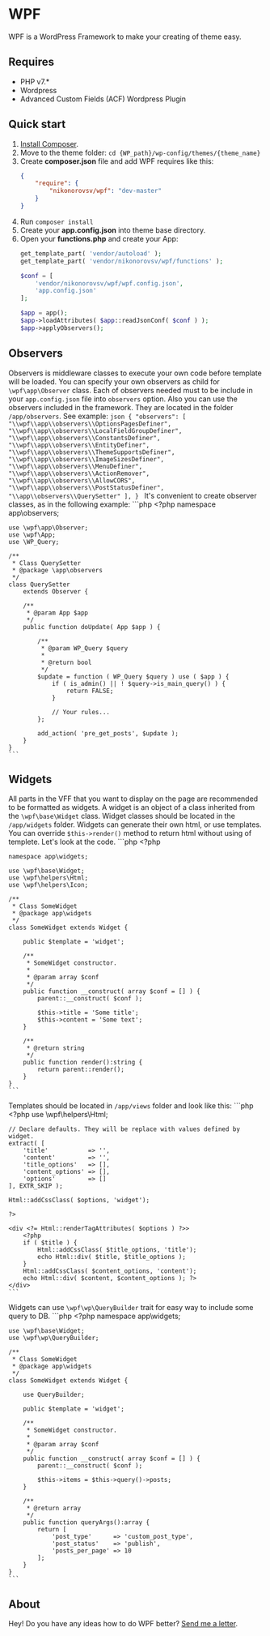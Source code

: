 # WPF
WPF is a WordPress Framework to make your creating of theme easy.

## Requires
* PHP v7.*
* Wordpress
* Advanced Custom Fields (ACF) Wordpress Plugin

## Quick start
1. [Install Composer](https://getcomposer.org/download/).
2. Move to the theme folder: `cd {WP_path}/wp-config/themes/{theme_name}`
3. Create **composer.json** file and add WPF requires like this:
    ```json
    {
        "require": {
            "nikonorovsv/wpf": "dev-master"
        }
    }
    ```
4. Run `composer install`
5. Create your **app.config.json** into theme base directory.
6. Open your **functions.php** and create your App:
    ```php
    get_template_part( 'vendor/autoload' );
    get_template_part( 'vendor/nikonorovsv/wpf/functions' );
 
    $conf = [
    	'vendor/nikonorovsv/wpf/wpf.config.json',
    	'app.config.json'
    ];
    
    $app = app();
    $app->loadAttributes( $app::readJsonConf( $conf ) );
    $app->applyObservers();
    ```
    
## Observers
Observers is middleware classes to execute your own code before template will be loaded. You can specify your own observers as child for `\wpf\app\Observer` class. Each of observers needed must to be include in your `app.config.json` file into `observers` option. Also you can use the observers included in the framework. They are located in the folder `/app/observers`. See example:
    ```json
    {
        "observers": [
            "\\wpf\\app\\observers\\OptionsPagesDefiner",
            "\\wpf\\app\\observers\\LocalFieldGroupDefiner",
            "\\wpf\\app\\observers\\ConstantsDefiner",
            "\\wpf\\app\\observers\\EntityDefiner",
            "\\wpf\\app\\observers\\ThemeSupportsDefiner",
            "\\wpf\\app\\observers\\ImageSizesDefiner",
            "\\wpf\\app\\observers\\MenuDefiner",
            "\\wpf\\app\\observers\\ActionRemover",
            "\\wpf\\app\\observers\\AllowCORS",
            "\\wpf\\app\\observers\\PostStatusDefiner",
            "\\app\\observers\\QuerySetter"
          ],
    }
    ```
It's convenient to create observer classes, as in the following example:
    ```php
    <?php
    namespace app\observers;

    use \wpf\app\Observer;
    use \wpf\App;
    use \WP_Query;

    /**
     * Class QuerySetter
     * @package \app\observers
     */
    class QuerySetter
        extends Observer {

        /**
         * @param App $app
         */
        public function doUpdate( App $app ) {

            /**
             * @param WP_Query $query
             *
             * @return bool
             */
            $update = function ( WP_Query $query ) use ( $app ) {
                if ( is_admin() || ! $query->is_main_query() ) {
                    return FALSE;
                }

                // Your rules...
            };

            add_action( 'pre_get_posts', $update );
        }
    }
    ```

## Widgets
All parts in the VFF that you want to display on the page are recommended to be formatted as widgets. A widget is an object of a class inherited from the `\wpf\base\Widget` class. Widget classes should be located in the `/app/widgets` folder. Widgets can generate their own html, or use templates. You can override `$this->render()` method to return html without using of templete. Let's look at the code.
    ```php
    <?php

    namespace app\widgets;

    use \wpf\base\Widget;
    use \wpf\helpers\Html;
    use \wpf\helpers\Icon;

    /**
     * Class SomeWidget
     * @package app\widgets
     */
    class SomeWidget extends Widget {

        public $template = 'widget';

        /**
         * SomeWidget constructor.
         *
         * @param array $conf
         */
        public function __construct( array $conf = [] ) {
            parent::__construct( $conf );

            $this->title = 'Some title';
            $this->content = 'Some text';
        }

        /**
         * @return string
         */   
        public function render():string {
            return parent::render();
        }
    }
    ```

Templates should be located in `/app/views` folder and look like this:
    ```php
    <?php
    use \wpf\helpers\Html;

    // Declare defaults. They will be replace with values defined by widget.
    extract( [
        'title'           => '',
        'content'         => '',
        'title_options'   => [],
        'content_options' => [],
        'options'         => []
    ], EXTR_SKIP );

    Html::addCssClass( $options, 'widget');

    ?>

    <div <?= Html::renderTagAttributes( $options ) ?>>
        <?php
        if ( $title ) {
            Html::addCssClass( $title_options, 'title');
            echo Html::div( $title, $title_options );
        }
        Html::addCssClass( $content_options, 'content');
        echo Html::div( $content, $content_options ); ?>
    </div>
    ```
    
Widgets can use `\wpf\wp\QueryBuilder` trait for easy way to include some query to DB.
    ```php
    <?php
    namespace app\widgets;

    use \wpf\base\Widget;
    use \wpf\wp\QueryBuilder;

    /**
     * Class SomeWidget
     * @package app\widgets
     */
    class SomeWidget extends Widget {

        use QueryBuilder;

        public $template = 'widget';

        /**
         * SomeWidget constructor.
         *
         * @param array $conf
         */
        public function __construct( array $conf = [] ) {
            parent::__construct( $conf );

            $this->items = $this->query()->posts;
        }

        /**
         * @return array
         */
        public function queryArgs():array {
            return [
                'post_type'      => 'custom_post_type',
                'post_status'    => 'publish',
                'posts_per_page' => 10
            ];
        }
    }
    ```

## About
Hey! Do you have any ideas how to do WPF better? 
[Send me a letter](mailto:nikonorovsv@gmail.com).
  
    
